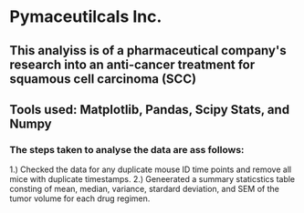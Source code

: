 # Pymaceutilcals Inc.
## This analyiss is of a pharmaceutical company's research into an anti-cancer treatment for squamous cell carcinoma (SCC)
## Tools used: Matplotlib, Pandas, Scipy Stats, and Numpy

### The steps taken to analyse the data are ass follows:
1.) Checked the data for any duplicate mouse ID time points and remove all mice with duplicate timestamps.
2.) Geneerated a summary staticstics table consting of mean, median, variance, stardard deviation, and SEM of the tumor volume for each drug regimen.
